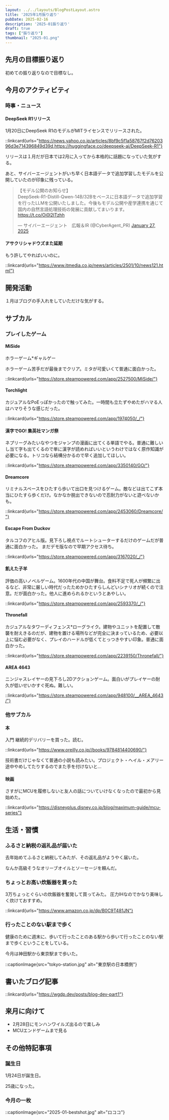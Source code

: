 ```yaml
---
layout: ../../layouts/BlogPostLayout.astro
title: '2025年1月振り返り'
pubDate: 2025-02-16
description: '2025-01振り返り'
draft: true
tags: ["振り返り"]
thumbnail: "2025-01.png"
---
```


## 先月の目標振り返り

初めての振り返りなので目標なし。

## 今月のアクティビティ

### 時事・ニュース

#### DeepSeek R1リリース

1月20日にDeepSeek R1のモデルがMITライセンスでリリースされた。

::linkcard{urls="https://news.yahoo.co.jp/articles/8bf9c5f1a58767f2d7620396d3e714396849d39d,https://huggingface.co/deepseek-ai/DeepSeek-R1"}

リリースは１月だが日本では2月に入ってから本格的に話題になっていた気がする。

あと、サイバーエージェントがいち早く日本語データで追加学習したモデルを公開していたのが印象に残っている。

<blockquote class="twitter-tweet"><p lang="ja" dir="ltr">【モデル公開のお知らせ】<br>DeepSeek-R1-Distill-Qwen-14B/32Bをベースに日本語データで追加学習を行ったLLMを公開いたしました。今後もモデル公開や産学連携を通じて国内の自然言語処理技術の発展に貢献してまいります。 <a href="https://t.co/Oi0l2ITzhh">https://t.co/Oi0l2ITzhh</a></p>&mdash; サイバーエージェント　広報＆IR (@CyberAgent_PR) <a href="https://twitter.com/CyberAgent_PR/status/1883783524836413468?ref_src=twsrc%5Etfw">January 27, 2025</a></blockquote> <script async src="https://platform.twitter.com/widgets.js" charset="utf-8"></script>

#### アサクリシャドウズまた延期

もう許してやればいいのに。

::linkcard{urls="https://www.itmedia.co.jp/news/articles/2501/10/news121.html"}

## 開発活動

１月はブログの手入れをしていただけな気がする。

## サブカル

### プレイしたゲーム

#### MiSide

ホラーゲーム*ギャルゲー

ホラーゲーム苦手だが最後までクリア。ミタが可愛いくて普通に面白かった。

::linkcard{urls="https://store.steampowered.com/app/2527500/MiSide/"}

#### Torchlight

カジュアルなPoEっぽかったので触ってみた。一時間も立たずやめたがハマる人はハマりそうな感じだった。

::linkcard{urls="https://store.steampowered.com/app/1974050/_/"}

#### 漢字でGO! 集英社マンガ祭

ネプリーグみたいなやつをジャンプの漫画に出てくる単語でやる。普通に難しいし当て字も出てくるので単に漢字が読めればいいというわけではなく原作知識が必要になる。トリコなら結構分かるので早く追加してほしい。

::linkcard{urls="https://store.steampowered.com/app/3350140/GO/"}

#### Dreamcore

リミナルスペースをひたすら歩いて出口を見つけるゲーム。敵などは出てこず本当にひたすら歩くだけ。なかなか脱出できないので忍耐力がないと遊べないかも。

::linkcard{urls="https://store.steampowered.com/app/2453060/Dreamcore/"}

#### Escape From Duckov

タルコフのアヒル版。見下ろし視点でルートシューターするだけのゲームだが普通に面白かった。
まだデモ版なので早期アクセス待ち。

::linkcard{urls="https://store.steampowered.com/app/3167020/_/"}

#### 飢えた子羊

評価の高いノベルゲーム。1600年代の中国が舞台。食料不足で死人が頻繁に出るなど、非常に厳しい時代だったためかひたすらしんどいシナリオが続くので注意。だが面白かった。他人に進められるかというとあやしい。

::linkcard{urls="https://store.steampowered.com/app/2593370/_/"}

#### Thronefall

カジュアルなタワーディフェンス*ローグライク。建物やユニットを配置して敵襲を耐えきるのだが、建物を置ける場所などが完全に決まっているため、必要以上に悩む必要がなく、プレイのハードルが低くてとっつきやすい印象。普通に面白かった。

::linkcard{urls="https://store.steampowered.com/app/2239150/Thronefall/"}

#### AREA 4643

ニンジャスレイヤーの見下ろし2Dアクションゲーム。面白いがプレイヤーの耐久が低いせいかすぐ死ぬ。難しい。

::linkcard{urls="https://store.steampowered.com/app/948100/__AREA_4643/"}

### 他サブカル

#### 本

入門 継続的デリバリーを買った。読む。

::linkcard{urls="https://www.oreilly.co.jp//books/9784814400690/"}

技術書だけじゃなくて普通の小説も読みたい。プロジェクト・ヘイル・メアリー途中やめしてたりするのでまた手を付けないと...

#### 映画

さすがにMCUを履修しないと友人の話についていけなくなったので最初から見始めた。

::linkcard{urls="https://disneyplus.disney.co.jp/blog/maximum-guide/mcu-series"}

## 生活・習慣

### ふるさと納税の返礼品が届いた

去年始めてふるさと納税してみたが、その返礼品がようやく届いた。

なんか高級そうなオリーブオイルとソーセージを頼んだ。

### ちょっとお高い炊飯器を買った

3万ちょっとぐらいの炊飯器を奮発して買ってみた。
圧力IHなのでかなり美味しく炊けておすすめ。

::linkcard{urls="https://www.amazon.co.jp/dp/B0C9T481JN"}

### 行ったことのない駅まで歩く

健康のために週末に、歩いて行ったことのある駅から歩いて行ったことのない駅まで歩くということをしている。

今月は神田駅から東京駅まで歩いた。

::captionImage{src="tokyo-station.jpg" alt="東京駅の日本橋側"}

## 書いたブログ記事

::linkcard{urls="https://wgdp.dev/posts/blog-dev-part1"}

## 来月に向けて

- 2月28日にモンハンワイルズ出るので楽しみ
- MCUエンドゲームまで見る

## その他特記事項

### 誕生日

1月24日が誕生日。

25歳になった。

### 今月の一枚

::captionImage{src="2025-01-bestshot.jpg" alt="ロココ"}
